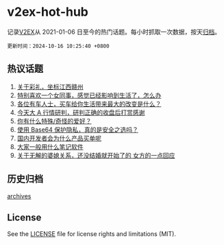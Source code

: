 # v2ex-hot-hub

 记录[V2EX](https://www.v2ex.com/)从 2021-01-06 日至今的热门话题。每小时抓取一次数据，按天[归档](archives)。

`更新时间：2024-10-16 10:25:40 +0800`

## 热议话题

1. [关于彩礼，坐标江西赣州](https://www.v2ex.com/t/1080514)
1. [特别喜欢一个女同事，感觉已经影响到生活了，怎么办](https://www.v2ex.com/t/1080667)
1. [各位有车人士，买车给你生活带来最大的改变是什么？](https://www.v2ex.com/t/1080467)
1. [今天大 A 行情研判，研判正确的收盘后打赏感谢](https://www.v2ex.com/t/1080651)
1. [你有什么特殊/奇怪的爱好？](https://www.v2ex.com/t/1080471)
1. [使用 Base64 保护隐私，真的是安全之选吗？](https://www.v2ex.com/t/1080435)
1. [国内开发者会为什么产品买单呢](https://www.v2ex.com/t/1080377)
1. [大家一般用什么笔记软件](https://www.v2ex.com/t/1080521)
1. [关于无解的婆媳关系，还没结婚就开始了的 女方的一点回应](https://www.v2ex.com/t/1080646)

## 历史归档

[archives](archives)

## License

See the [LICENSE](LICENSE) file for license rights and limitations (MIT).
